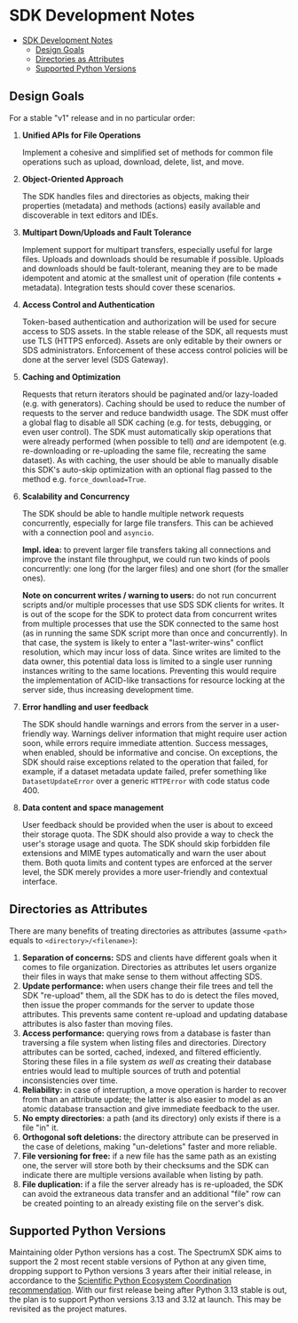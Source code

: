 # SDK Development Notes

+ [SDK Development Notes](#sdk-development-notes)
    + [Design Goals](#design-goals)
    + [Directories as Attributes](#directories-as-attributes)
    + [Supported Python Versions](#supported-python-versions)

## Design Goals

For a stable "v1" release and in no particular order:

1. **Unified APIs for File Operations**

    Implement a cohesive and simplified set of methods for common file operations such as upload, download, delete, list, and move.

2. **Object-Oriented Approach**

    The SDK handles files and directories as objects, making their properties (metadata) and methods (actions) easily available and discoverable in text editors and IDEs.

3. **Multipart Down/Uploads and Fault Tolerance**

    Implement support for multipart transfers, especially useful for large files. Uploads and downloads should be resumable if possible. Uploads and downloads should be fault-tolerant, meaning they are to be made idempotent and atomic at the smallest unit of operation (file contents + metadata). Integration tests should cover these scenarios.

4. **Access Control and Authentication**

    Token-based authentication and authorization will be used for secure access to SDS assets. In the stable release of the SDK, all requests must use TLS (HTTPS enforced). Assets are only editable by their owners or SDS administrators. Enforcement of these access control policies will be done at the server level (SDS Gateway).

5. **Caching and Optimization**

    Requests that return iterators should be paginated and/or lazy-loaded (e.g. with generators). Caching should be used to reduce the number of requests to the server and reduce bandwidth usage. The SDK must offer a global flag to disable all SDK caching (e.g. for tests, debugging, or even user control). The SDK must automatically skip operations that were already performed (when possible to tell) _and_ are idempotent (e.g. re-downloading or re-uploading the same file, recreating the same dataset). As with caching, the user should be able to manually disable this SDK's auto-skip optimization with an optional flag passed to the method e.g. `force_download=True`.

6. **Scalability and Concurrency**

    The SDK should be able to handle multiple network requests concurrently, especially for large file transfers. This can be achieved with a connection pool and `asyncio`.

    **Impl. idea:** to prevent larger file transfers taking all connections and improve the instant file throughput, we could run two kinds of pools concurrently: one long (for the larger files) and one short (for the smaller ones).

    **Note on concurrent writes / warning to users:** do not run concurrent scripts and/or multiple processes that use SDS SDK clients for writes. It is out of the scope for the SDK to protect data from concurrent writes from multiple processes that use the SDK connected to the same host (as in running the same SDK script more than once and concurrently). In that case, the system is likely to enter a "last-writer-wins" conflict resolution, which may incur loss of data. Since writes are limited to the data owner, this potential data loss is limited to a single user running instances writing to the same locations. Preventing this would require the implementation of ACID-like transactions for resource locking at the server side, thus increasing development time.

7. **Error handling and user feedback**

    The SDK should handle warnings and errors from the server in a user-friendly way. Warnings deliver information that might require user action soon, while errors require immediate attention. Success messages, when enabled, should be informative and concise. On exceptions, the SDK should raise exceptions related to the operation that failed, for example, if a dataset metadata update failed, prefer something like `DatasetUpdateError` over a generic `HTTPError` with code status code 400.

8. **Data content and space management**

    User feedback should be provided when the user is about to exceed their storage quota. The SDK should also provide a way to check the user's storage usage and quota. The SDK should skip forbidden file extensions and MIME types automatically and warn the user about them. Both quota limits and content types are enforced at the server level, the SDK merely provides a more user-friendly and contextual interface.

## Directories as Attributes

There are many benefits of treating directories as attributes (assume `<path>` equals to `<directory>/<filename>`):

1. **Separation of concerns:** SDS and clients have different goals when it comes to file organization. Directories as attributes let users organize their files in ways that make sense to them without affecting SDS.
2. **Update performance:** when users change their file trees and tell the SDK "re-upload" them, all the SDK has to do is detect the files moved, then issue the proper commands for the server to update those attributes. This prevents same content re-upload and updating database attributes is also faster than moving files.
3. **Access performance:** querying rows from a database is faster than traversing a file system when listing files and directories. Directory attributes can be sorted, cached, indexed, and filtered efficiently. Storing these files in a file system _as well as_ creating their database entries would lead to multiple sources of truth and potential inconsistencies over time.
4. **Reliability:** in case of interruption, a move operation is harder to recover from than an attribute update; the latter is also easier to model as an atomic database transaction and give immediate feedback to the user.
5. **No empty directories:** a path (and its directory) only exists if there is a file "in" it.
6. **Orthogonal soft deletions:** the directory attribute can be preserved in the case of deletions, making "un-deletions" faster and more reliable.
7. **File versioning for free:** if a new file has the same path as an existing one, the server will store both by their checksums and the SDK can indicate there are multiple versions available when listing by path.
8. **File duplication:** if a file the server already has is re-uploaded, the SDK can avoid the extraneous data transfer and an additional "file" row can be created pointing to an already existing file on the server's disk.

## Supported Python Versions

Maintaining older Python versions has a cost. The SpectrumX SDK aims to support the 2 most recent stable versions of Python at any given time, dropping support to Python versions 3 years after their initial release, in accordance to the [Scientific Python Ecosystem Coordination recommendation](https://scientific-python.org/specs/spec-0000/). With our first release being after Python 3.13 stable is out, the plan is to support Python versions 3.13 and 3.12 at launch. This may be revisited as the project matures.
